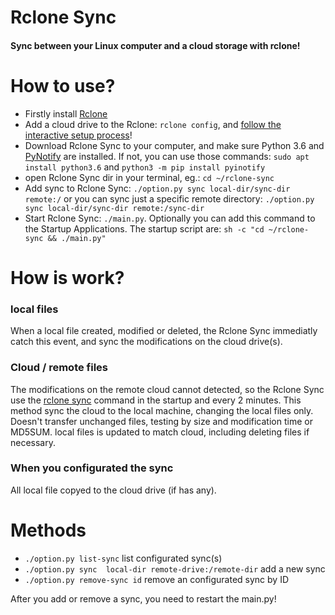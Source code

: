# Rclone Sync
#### Sync between your Linux computer and a cloud storage with rclone!

# How to use?
- Firstly install [Rclone](https://rclone.org/downloads/)
- Add a cloud drive to the Rclone: `rclone config`, and [follow the interactive setup process](https://rclone.org/docs/)!
- Download Rclone Sync to your computer, and make sure Python 3.6 and [PyNotify](https://github.com/seb-m/pyinotify) are installed. If not, you can use those commands: `sudo apt install python3.6` and `python3 -m pip install pyinotify`
- open Rclone Sync dir in your terminal, eg.: `cd ~/rclone-sync`
- Add sync to Rclone Sync: `./option.py sync local-dir/sync-dir remote:/` or you can sync just a specific remote directory:  `./option.py sync local-dir/sync-dir remote:/sync-dir`
- Start Rclone Sync: `./main.py`. Optionally you can add this command to the Startup Applications. The startup script are: `sh -c "cd ~/rclone-sync && ./main.py"`

# How is work?
### local files
When a local file created, modified or deleted, the Rclone Sync immediatly catch this event, and sync the modifications on the cloud drive(s).
### Cloud / remote files
The modifications on the remote cloud cannot detected, so the Rclone Sync use the [rclone sync](https://rclone.org/commands/rclone_sync/) command in the startup and every 2 minutes. This method sync the cloud to the local machine, changing the local files only. Doesn't transfer unchanged files, testing by size and modification time or MD5SUM. local files is updated to match cloud, including deleting files if necessary.
### When you configurated the sync
All local file copyed to the cloud drive (if has any).


# Methods
- `./option.py list-sync` list configurated sync(s)
- `./option.py sync  local-dir remote-drive:/remote-dir` add a new sync
- `./option.py remove-sync id` remove an configurated sync by ID

After you add or remove a sync, you need to restart the main.py!
